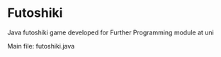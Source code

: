 # Futoshiki
Java futoshiki game developed for Further Programming module at uni

Main file: futoshiki.java
